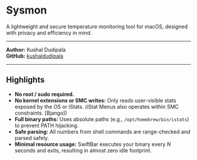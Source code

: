 # Sysmon

A lightweight and secure temperature monitoring tool for macOS, designed with privacy and efficiency in mind.

---

**Author:** Kushal Dudipala  
**GitHub:** [kushaldudipala](https://github.com/kushaldudipala)  

---
## Highlights
- **No root / sudo required.**
- **No kernel extensions or SMC writes:** Only reads user-visible stats exposed by the OS or iStats. (iStat Menus also operates within SMC constraints. [Bjango])
- **Full binary paths:** Uses absolute paths (e.g., `/opt/homebrew/bin/istats`) to prevent PATH hijacking.
- **Safe parsing:** All numbers from shell commands are range-checked and parsed safely.
- **Minimal resource usage:** SwiftBar executes your binary every _N_ seconds and exits, resulting in almost zero idle footprint.

